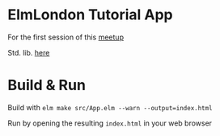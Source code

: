 # ElmLondon Tutorial App
For the first session of this [meetup](http://www.meetup.com/Elm-London-Meetup/)

Std. lib. [here](http://package.elm-lang.org/)

# Build & Run
Build with `elm make src/App.elm --warn --output=index.html`

Run by opening the resulting `index.html` in your web browser
